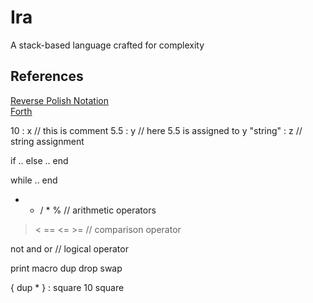 # Ira
A stack-based language crafted for complexity
<divider/>

## References
[Reverse Polish Notation](https://en.wikipedia.org/wiki/Reverse_Polish_notation) <br>
[Forth](https://en.wikipedia.org/wiki/Reverse_Polish_notation)

10       : x // this is comment
5.5      : y // here 5.5 is assigned to y
"string" : z // string assignment 

<condition> if .. else .. end

<condition> while .. end 

+ - / * % // arithmetic operators

> < == <= >= // comparison operator

not and or // logical operator

print 
macro 
dup 
drop
swap

{ dup * } : square
10 square 

